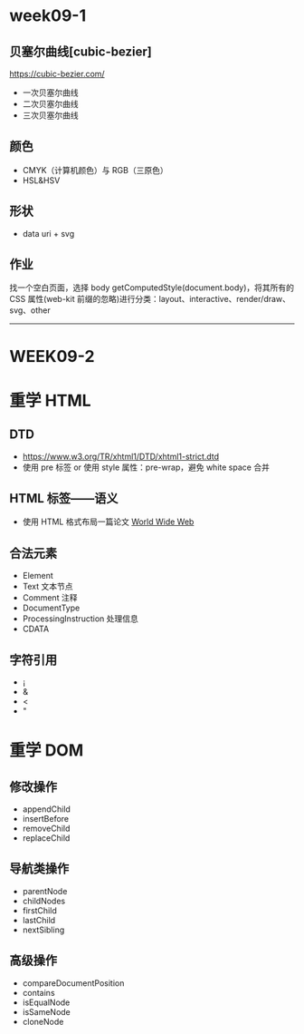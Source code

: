 <!--
 * @Description: week09课堂笔记
 * @Author: Looper
 * @Date: 2020-04-22 21:47:02
 * @LastEditors: Looper
 * @LastEditTime: 2020-06-06 21:13:29
 * @FilePath: \Frontend-01-Template\week09\NOTE.md
 -->

# week09-1

## 贝塞尔曲线[cubic-bezier]

https://cubic-bezier.com/

- 一次贝塞尔曲线
- 二次贝塞尔曲线
- 三次贝塞尔曲线

## 颜色

- CMYK（计算机颜色）与 RGB（三原色）
- HSL&HSV

## 形状

- data uri + svg

## 作业

找一个空白页面，选择 body getComputedStyle(document.body)，将其所有的
CSS 属性(web-kit 前缀的忽略)进行分类：layout、interactive、render/draw、svg、other

---

# WEEK09-2

# 重学 HTML

## DTD

- https://www.w3.org/TR/xhtml1/DTD/xhtml1-strict.dtd
- 使用 pre 标签 or 使用 style 属性：pre-wrap，避免 white space 合并

## HTML 标签——语义

- 使用 HTML 格式布局一篇论文 [World Wide Web]("http://static001.geekbang.org/static/time/quote/World_Wide_Web-Wikipedia.html")

## 合法元素

- Element
- Text 文本节点
- Comment 注释
- DocumentType
- ProcessingInstruction 处理信息
- CDATA

## 字符引用

- &#161;
- &amp;
- &lt;
- &quot;

# 重学 DOM

## 修改操作

- appendChild
- insertBefore
- removeChild
- replaceChild

## 导航类操作

- parentNode
- childNodes
- firstChild
- lastChild
- nextSibling

## 高级操作

- compareDocumentPosition
- contains
- isEqualNode
- isSameNode
- cloneNode
